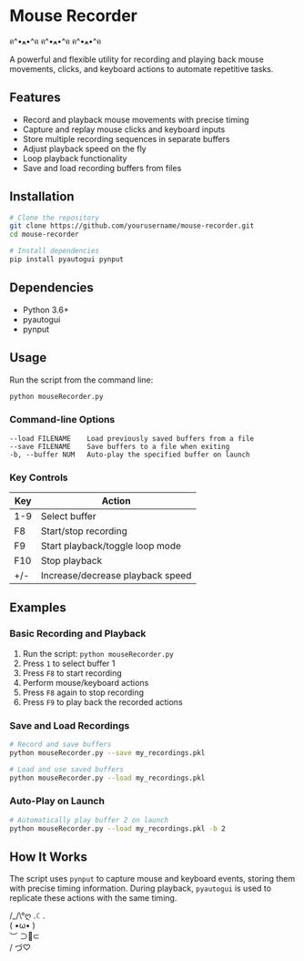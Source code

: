 # Mouse Recorder
  
ฅ^•ﻌ•^ฅ  ฅ^•ﻌ•^ฅ  ฅ^•ﻌ•^ฅ

A powerful and flexible utility for recording and playing back mouse movements, clicks, and keyboard actions to automate repetitive tasks.

## Features

- Record and playback mouse movements with precise timing
- Capture and replay mouse clicks and keyboard inputs
- Store multiple recording sequences in separate buffers
- Adjust playback speed on the fly
- Loop playback functionality
- Save and load recording buffers from files

## Installation

```bash
# Clone the repository
git clone https://github.com/yourusername/mouse-recorder.git
cd mouse-recorder

# Install dependencies
pip install pyautogui pynput
```

## Dependencies

- Python 3.6+
- pyautogui
- pynput

## Usage

Run the script from the command line:

```bash
python mouseRecorder.py
```

### Command-line Options

```
--load FILENAME    Load previously saved buffers from a file
--save FILENAME    Save buffers to a file when exiting
-b, --buffer NUM   Auto-play the specified buffer on launch
```

### Key Controls

| Key      | Action                            |
|----------|-----------------------------------|
| 1-9      | Select buffer                     |
| F8       | Start/stop recording              |
| F9       | Start playback/toggle loop mode   |
| F10      | Stop playback                     |
| +/-      | Increase/decrease playback speed  |

## Examples

### Basic Recording and Playback

1. Run the script: `python mouseRecorder.py`
2. Press `1` to select buffer 1
3. Press `F8` to start recording
4. Perform mouse/keyboard actions
5. Press `F8` again to stop recording
6. Press `F9` to play back the recorded actions

### Save and Load Recordings

```bash
# Record and save buffers
python mouseRecorder.py --save my_recordings.pkl

# Load and use saved buffers
python mouseRecorder.py --load my_recordings.pkl
```

### Auto-Play on Launch

```bash
# Automatically play buffer 2 on launch
python mouseRecorder.py --load my_recordings.pkl -b 2
```

## How It Works

The script uses `pynput` to capture mouse and keyboard events, storing them with precise timing information. During playback, `pyautogui` is used to replicate these actions with the same timing.


  /\_/\°ღ          .☾.  
 ( •ω• )      
  ︶ ⊃🖤⊂    
 /   づ♡   
